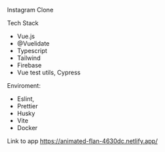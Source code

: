 Instagram Clone


Tech Stack
- Vue.js
- @Vuelidate
- Typescript
- Tailwind
- Firebase
- Vue test utils, Cypress

Enviroment:
- Eslint,
- Prettier
- Husky
- Vite
- Docker

Link to app https://animated-flan-4630dc.netlify.app/
